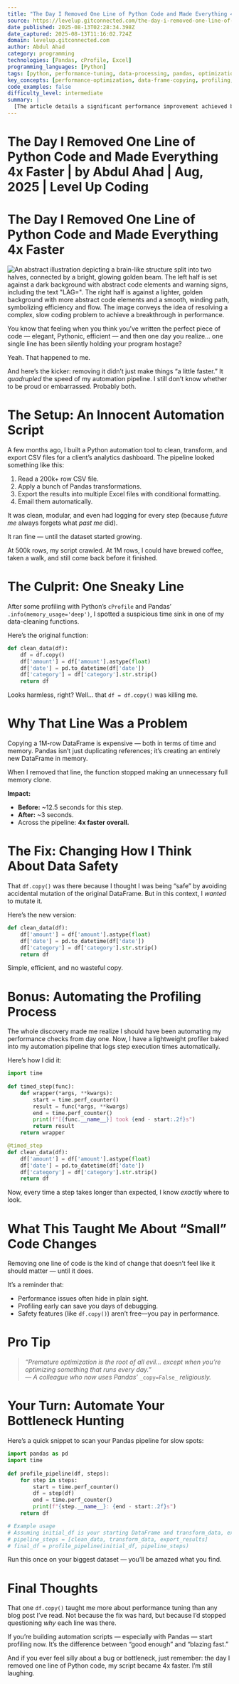 ```yaml
---
title: "The Day I Removed One Line of Python Code and Made Everything 4x Faster | by Abdul Ahad | Aug, 2025 | Level Up Coding"
source: https://levelup.gitconnected.com/the-day-i-removed-one-line-of-python-code-and-made-everything-4x-faster-6bbdc1edb494
date_published: 2025-08-13T02:28:34.398Z
date_captured: 2025-08-13T11:16:02.724Z
domain: levelup.gitconnected.com
author: Abdul Ahad
category: programming
technologies: [Pandas, cProfile, Excel]
programming_languages: [Python]
tags: [python, performance-tuning, data-processing, pandas, optimization, profiling, automation, csv, excel, data-transformation]
key_concepts: [performance-optimization, data-frame-copying, profiling, data-transformation, automation, memory-management, time-complexity, python-decorators]
code_examples: false
difficulty_level: intermediate
summary: |
  [The article details a significant performance improvement achieved by removing a single `df.copy()` line from a Python Pandas script. This seemingly innocuous line was causing a 4x slowdown in an automation pipeline processing large CSV files due to unnecessary memory duplication. The author explains the rationale behind the original inclusion of the line (perceived data safety) and how understanding data mutation in Pandas led to the fix. Furthermore, the post demonstrates how to profile Python code using `cProfile` and a custom `timed_step` decorator, advocating for proactive performance monitoring in automation projects. It serves as a practical lesson on hidden performance bottlenecks and the importance of profiling.]
---
```

# The Day I Removed One Line of Python Code and Made Everything 4x Faster | by Abdul Ahad | Aug, 2025 | Level Up Coding

# The Day I Removed One Line of Python Code and Made Everything 4x Faster

![An abstract illustration depicting a brain-like structure split into two halves, connected by a bright, glowing golden beam. The left half is set against a dark background with abstract code elements and warning signs, including the text "LAG=". The right half is against a lighter, golden background with more abstract code elements and a smooth, winding path, symbolizing efficiency and flow. The image conveys the idea of resolving a complex, slow coding problem to achieve a breakthrough in performance.](https://miro.medium.com/v2/resize:fit:1000/0*m4b8ielsb_XYhcNk)

You know that feeling when you think you’ve written the perfect piece of code — elegant, Pythonic, efficient — and then one day you realize… one single line has been silently holding your program hostage?

Yeah. That happened to me.

And here’s the kicker: removing it didn’t just make things “a little faster.” It _quadrupled_ the speed of my automation pipeline. I still don’t know whether to be proud or embarrassed. Probably both.

# The Setup: An Innocent Automation Script

A few months ago, I built a Python automation tool to clean, transform, and export CSV files for a client’s analytics dashboard. The pipeline looked something like this:

1.  Read a 200k+ row CSV file.
2.  Apply a bunch of Pandas transformations.
3.  Export the results into multiple Excel files with conditional formatting.
4.  Email them automatically.

It was clean, modular, and even had logging for every step (because _future me_ always forgets what _past me_ did).

It ran fine — until the dataset started growing.

At 500k rows, my script crawled. At 1M rows, I could have brewed coffee, taken a walk, and still come back before it finished.

# The Culprit: One Sneaky Line

After some profiling with Python’s `cProfile` and Pandas’ `.info(memory_usage='deep')`, I spotted a suspicious time sink in one of my data-cleaning functions.

Here’s the original function:

```python
def clean_data(df):  
    df = df.copy()  
    df['amount'] = df['amount'].astype(float)  
    df['date'] = pd.to_datetime(df['date'])  
    df['category'] = df['category'].str.strip()  
    return df
```

Looks harmless, right? Well… that `df = df.copy()` was killing me.

# Why That Line Was a Problem

Copying a 1M-row DataFrame is expensive — both in terms of time and memory. Pandas isn’t just duplicating references; it’s creating an entirely new DataFrame in memory.

When I removed that line, the function stopped making an unnecessary full memory clone.

**Impact:**

*   **Before:** ~12.5 seconds for this step.
*   **After:** ~3 seconds.
*   Across the pipeline: **4x faster overall.**

# The Fix: Changing How I Think About Data Safety

That `df.copy()` was there because I thought I was being “safe” by avoiding accidental mutation of the original DataFrame. But in this context, I _wanted_ to mutate it.

Here’s the new version:

```python
def clean_data(df):  
    df['amount'] = df['amount'].astype(float)  
    df['date'] = pd.to_datetime(df['date'])  
    df['category'] = df['category'].str.strip()  
    return df
```

Simple, efficient, and no wasteful copy.

# Bonus: Automating the Profiling Process

The whole discovery made me realize I should have been automating my performance checks from day one. Now, I have a lightweight profiler baked into my automation pipeline that logs step execution times automatically.

Here’s how I did it:

```python
import time  
  
def timed_step(func):  
    def wrapper(*args, **kwargs):  
        start = time.perf_counter()  
        result = func(*args, **kwargs)  
        end = time.perf_counter()  
        print(f"[{func.__name__}] took {end - start:.2f}s")  
        return result  
    return wrapper  

@timed_step  
def clean_data(df):  
    df['amount'] = df['amount'].astype(float)  
    df['date'] = pd.to_datetime(df['date'])  
    df['category'] = df['category'].str.strip()  
    return df
```

Now, every time a step takes longer than expected, I know _exactly_ where to look.

# What This Taught Me About “Small” Code Changes

Removing one line of code is the kind of change that doesn’t feel like it should matter — until it does.

It’s a reminder that:

*   Performance issues often hide in plain sight.
*   Profiling early can save you days of debugging.
*   Safety features (like `df.copy()`) aren’t free—you pay in performance.

# Pro Tip

> _“Premature optimization is the root of all evil… except when you’re optimizing something that runs every day.”  
> — A colleague who now uses Pandas’_ `_copy=False_` _religiously._

# Your Turn: Automate Your Bottleneck Hunting

Here’s a quick snippet to scan your Pandas pipeline for slow spots:

```python
import pandas as pd  
import time  
  
def profile_pipeline(df, steps):  
    for step in steps:  
        start = time.perf_counter()  
        df = step(df)  
        end = time.perf_counter()  
        print(f"{step.__name__}: {end - start:.2f}s")  
    return df  

# Example usage  
# Assuming initial_df is your starting DataFrame and transform_data, export_results are defined functions
# pipeline_steps = [clean_data, transform_data, export_results]  
# final_df = profile_pipeline(initial_df, pipeline_steps)
```

Run this once on your biggest dataset — you’ll be amazed what you find.

# Final Thoughts

That one `df.copy()` taught me more about performance tuning than any blog post I’ve read. Not because the fix was hard, but because I’d stopped questioning _why_ each line was there.

If you’re building automation scripts — especially with Pandas — start profiling now. It’s the difference between “good enough” and “blazing fast.”

And if you ever feel silly about a bug or bottleneck, just remember: the day I removed one line of Python code, my script became 4x faster. I’m still laughing.
